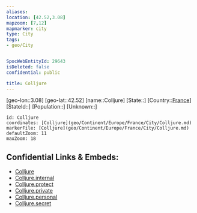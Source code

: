 ```yaml
---
aliases: 
location: [42.52,3.08]
mapzoom: [7,12] 
mapmarker: city 
type: City
tags:
- geo/City


SpocWebEntityId: 29643
isDeleted: false
confidential: public

title: Colljure
---
```

[geo-lon::3.08]
[geo-lat::42.52]
[name::Colljure]
[State::]
[Country::[France](geo/Continent/Europe/France.md)]
[StateId::]
[Population::]
[Unknown::]


```leaflet
id: Colljure
coordinates: [Colljure](geo/Continent/Europe/France/City/Colljure.md)
markerFile: [Colljure](geo/Continent/Europe/France/City/Colljure.md)
defaultZoom: 11 
maxZoom: 18
```


## Confidential Links & Embeds: 
- [Colljure](../../../../../../_public/geo/Continent/Europe/France/City/Colljure.md) 
- [Colljure.internal](../../../../../../_internal/geo/Continent/Europe/France/City/Colljure.internal.md) 
- [Colljure.protect](../../../../../../_protect/geo/Continent/Europe/France/City/Colljure.protect.md) 
- [Colljure.private](../../../../../../_private/geo/Continent/Europe/France/City/Colljure.private.md) 
- [Colljure.personal](../../../../../../_personal/geo/Continent/Europe/France/City/Colljure.personal.md) 
- [Colljure.secret](../../../../../../_secret/geo/Continent/Europe/France/City/Colljure.secret.md) 
